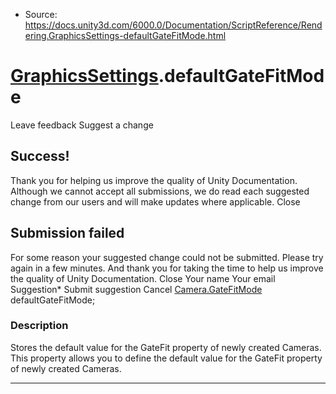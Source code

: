 * Source: https://docs.unity3d.com/6000.0/Documentation/ScriptReference/Rendering.GraphicsSettings-defaultGateFitMode.html

#  [GraphicsSettings](https://docs.unity3d.com/6000.0/Documentation/ScriptReference/Rendering.GraphicsSettings.html).defaultGateFitMode
Leave feedback
Suggest a change
## Success!
Thank you for helping us improve the quality of Unity Documentation. Although we cannot accept all submissions, we do read each suggested change from our users and will make updates where applicable.
Close
## Submission failed
For some reason your suggested change could not be submitted. Please <a>try again</a> in a few minutes. And thank you for taking the time to help us improve the quality of Unity Documentation.
Close
Your name Your email Suggestion* Submit suggestion
Cancel
[Camera.GateFitMode](https://docs.unity3d.com/6000.0/Documentation/ScriptReference/Camera.GateFitMode.html) defaultGateFitMode; 
### Description
Stores the default value for the GateFit property of newly created Cameras.
This property allows you to define the default value for the GateFit property of newly created Cameras.
* * *
